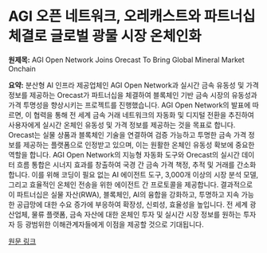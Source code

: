 # AGI 오픈 네트워크, 오레캐스트와 파트너십 체결로 글로벌 광물 시장 온체인화

**원제목:** AGI Open Network Joins Orecast To Bring Global Mineral Market Onchain

**요약:** 분산형 AI 인프라 제공업체인 AGI Open Network과 실시간 금속 유동성 및 가격 정보를 제공하는 Orecast가 파트너십을 체결하여 블록체인 기반 금속 시장의 유동성과 가격 투명성을 향상시키는 프로젝트를 진행했습니다.  AGI Open Network의 발표에 따르면, 이 협력을 통해 전 세계 금속 거래 네트워크의 자동화 및 디지털 전환을 추진하여 사용자에게 실시간 온체인 유동성 및 가격 정보를 제공하는 것을 목표로 합니다.  Orecast는 실물 상품과 블록체인 기술을 연결하여 검증 가능하고 투명한 금속 가격 정보를 제공하는 플랫폼으로 인정받고 있으며, 이는 원활한 온체인 유동성 확보에 중요한 역할을 합니다.  AGI Open Network의 지능형 자동화 도구와 Orecast의 실시간 데이터 흐름 통합은 시너지 효과를 창출하여 국경 간 금속 가격 책정, 추적 및 거래를 간소화합니다.  이를 위해 코딩이 필요 없는 AI 에이전트 도구, 3,000개 이상의 시장 분석 모델, 그리고 효율적인 온체인 전송을 위한 에이전트 간 프로토콜을 제공합니다.  결과적으로 이 파트너십은 실물 자산(RWA), 블록체인, AI의 융합을 강화하고, 투명하고 지속 가능한 공급망에 대한 수요 증가에 부응하여 확장성, 신뢰성, 효율성을 높입니다.  전 세계 광산업체, 물류 플랫폼, 금속 자산에 대한 온체인 투자 및 실시간 시장 정보를 원하는 투자자 등 광범위한 이해관계자들에게 이점을 제공할 것으로 기대됩니다.

[원문 링크](https://blockchainreporter.net/agi-open-network-joins-orecast-to-bring-global-mineral-market-onchain/)
